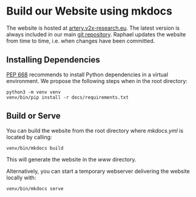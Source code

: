 # Build our Website using mkdocs
The website is hosted at [artery.v2x-research.eu](http://artery.v2x-research.eu).
The latest version is always included in our main [git repository](https://github.com/riebl/artery).
Raphael updates the website from time to time, i.e. when changes have been committed.

## Installing Dependencies
[PEP 668](https://peps.python.org/pep-0668/) recommends to install Python dependencies in a virtual environment.
We propose the following steps when in the root directory:
```console
python3 -m venv venv
venv/bin/pip install -r docs/requirements.txt
```

## Build or Serve
You can build the website from the root directory where *mkdocs.yml* is located by calling:
```console
venv/bin/mkdocs build
```
This will generate the website in the *www* directory.

Alternatively, you can start a temporary webserver delivering the website locally with:
```console
venv/bin/mkdocs serve
```
